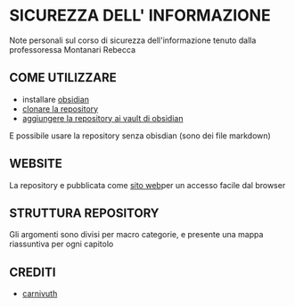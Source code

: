 # SICUREZZA DELL' INFORMAZIONE

Note personali sul corso di sicurezza dell'informazione tenuto dalla professoressa Montanari Rebecca

## COME UTILIZZARE

- installare [obsidian](https://obsidian.md/)
- [clonare la repository](https://github.com/carnivuth/cpvision.git)
- [aggiungere la repository ai vault di obsidian](https://help.obsidian.md/Files+and+folders/Manage+vaults#Create+vault+from+an+existing+folder)

E possibile usare la repository senza obisdian (sono dei file markdown)

## WEBSITE

La repository e pubblicata come [sito web](https://carnivuth.github.io/sicurezza_informazione/)per un accesso facile dal browser

## STRUTTURA REPOSITORY

Gli argomenti sono divisi per macro categorie, e presente una mappa riassuntiva per ogni capitolo

## CREDITI

- [carnivuth](https://github.com/carnivuth)

